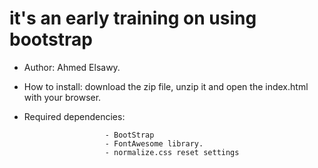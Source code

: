 # it's an early training on using bootstrap


- Author: Ahmed Elsawy.

- How to install: download the zip file, unzip it and open the index.html with your browser.



- Required dependencies: 

                        - BootStrap
                        - FontAwesome library. 
                        - normalize.css reset settings 





